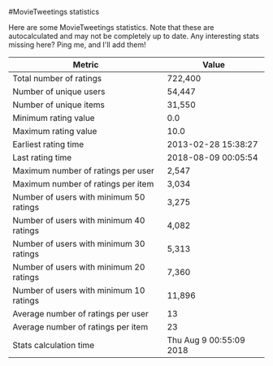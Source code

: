#MovieTweetings statistics

Here are some MovieTweetings statistics. Note that these are autocalculated and may not be completely up to date. Any interesting stats missing here? Ping me, and I'll add them!

Metric | Value
--- | ---
Total number of ratings                 | 722,400
Number of unique users                  | 54,447
Number of unique items                  | 31,550
Minimum rating value                    | 0.0
Maximum rating value                    | 10.0
Earliest rating time                    | 2013-02-28 15:38:27
Last rating time                        | 2018-08-09 00:05:54
Maximum number of ratings per user      | 2,547
Maximum number of ratings per item      | 3,034
Number of users with minimum 50 ratings | 3,275
Number of users with minimum 40 ratings | 4,082
Number of users with minimum 30 ratings | 5,313
Number of users with minimum 20 ratings | 7,360
Number of users with minimum 10 ratings | 11,896
Average number of ratings per user      | 13
Average number of ratings per item      | 23
Stats calculation time                  | Thu Aug  9 00:55:09 2018

